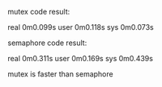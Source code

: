 
mutex code result:

real	0m0.099s
user	0m0.118s
sys	0m0.073s

semaphore code result:

real	0m0.311s
user	0m0.169s
sys	0m0.439s

mutex is faster than semaphore

